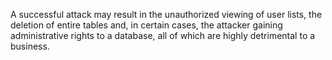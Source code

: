 A successful attack may result in the unauthorized viewing of user lists, the deletion of entire tables and, in certain cases, the attacker gaining administrative rights to a database, all of which are highly detrimental to a business.